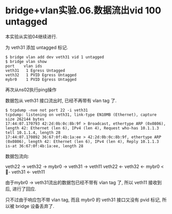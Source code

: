 # bridge+vlan实验.06.数据流出vid 100 untagged

本实验从实验04继续进行.

为 veth31 添加 untagged 标记.

```log
$ bridge vlan add dev veth31 vid 1 untagged
$ bridge vlan show
port	vlan ids
veth31	 1 Egress Untagged
veth32	 1 PVID Egress Untagged
mybr0	 1 PVID Egress Untagged
```

再次从ns02执行ping操作

数据包从 veth31 接口流出时, 已经不再带有 vlan tag 了.

```log
$ tcpdump -nve not port 22 -i veth31
tcpdump: listening on veth31, link-type EN10MB (Ethernet), capture size 262144 bytes
17:44:07.170793 42:2d:0b:0c:8b:9f > Broadcast, ethertype ARP (0x0806), length 42: Ethernet (len 6), IPv4 (len 4), Request who-has 10.1.1.3 tell 10.1.1.4, length 28
17:44:07.170892 36:67:0f:4b:1a:ee > 42:2d:0b:0c:8b:9f, ethertype ARP (0x0806), length 42: Ethernet (len 6), IPv4 (len 4), Reply 10.1.1.3 is-at 36:67:0f:4b:1a:ee, length 28
```

数据包流向:

veth22 -> veth32 -> mybr0 -> veth31 -> veth11
veth22 <- veth32 <- mybr0 <🚫- veth31 <- veth11

由于mybr0 -> veth31流出的数据包已经不带有 vlan tag 了, 所以 veth11 接收到后, 进行了回应.

只不过由于响应包不带 vlan tag, 而且 mybr0 的 veth31 接口又没有 pvid 标记, 所以被 bridge 设备丢弃了.
